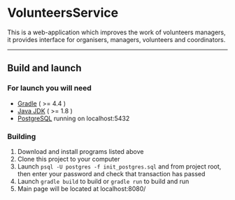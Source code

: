 # VolunteersService

This is a web-application which improves the work of volunteers managers, it provides interface for organisers, managers, volunteers and coordinators.

--------

## Build and launch

### For launch you will need

* [Gradle](https://gradle.org/install/) ( >= 4.4 )
* [Java JDK](https://www.oracle.com/technetwork/java/javase/downloads/2133151) ( >= 1.8 )
* [PostgreSQL](https://www.postgresql.org/download/) running on localhost:5432

### Building

1. Download and install programs listed above
2. Clone this project to your computer
3. Launch ```psql -U postgres -f init_postgres.sql``` and from project root, then enter your password and check that transaction has passed
4. Launch ```gradle build``` to build or ```gradle run``` to build and run
5. Main page will be located at localhost:8080/
